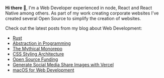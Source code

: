 **Hi there** 👋, I'm a Web Developer experienced in node, React and React Native among others. As part of my work creating corporate websites I've created several Open Source to simplify the creation of websites.

Check out the latest posts from my blog about Web Development:

<!-- BLOG-POST-LIST:START -->
- [Rust](https://onwebfocus.com/rust)
- [Abstraction in Programming](https://onwebfocus.com/abstraction)
- [The Mythical Monorepo](https://onwebfocus.com/mono-repo)
- [CSS Styling Architecture](https://onwebfocus.com/styling)
- [Open Source Funding](https://onwebfocus.com/open-source)
- [Generate Social Media Share Images with Vercel](https://onwebfocus.com/share)
- [macOS for Web Development](https://onwebfocus.com/installation)
<!-- BLOG-POST-LIST:END -->
